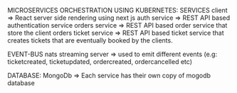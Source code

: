 MICROSERVICES ORCHESTRATION USING KUBERNETES:
SERVICES
client => React server side rendering using next js
auth service => REST API based authentication service
orders service => REST API based order service that store the client orders
ticket service => REST API based ticket service that creates tickets that are              eventually booked by the clients.

EVENT-BUS
nats streaming server => used to emit different events (e.g: ticketcreated, ticketupdated, ordercreated, ordercancelled etc)

DATABASE:
MongoDb => Each service has their own copy of mogodb database